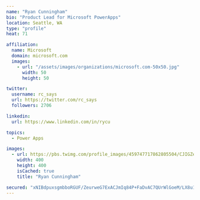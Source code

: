 ```yaml
---
name: "Ryan Cunningham"
bio: "Product Lead for Microsoft PowerApps"
location: Seattle, WA
type: "profile"
heat: 71

affiliation:
  name: Microsoft
  domain: microsoft.com
  images:
    - url: "/assets/images/organizations/microsoft.com-50x50.jpg"
      width: 50
      height: 50

twitter:
  username: rc_says
  url: https://twitter.com/rc_says
  followers: 2706

linkedin:
  url: https://www.linkedin.com/in/rycu

topics:
  - Power Apps

images:
  - url: https://pbs.twimg.com/profile_images/459747717862805504/CJIGZejd_400x400.png
    width: 400
    height: 400
    isCached: true
    title: "Ryan Cunningham"

secured: "xNIBdpuxsgmbboRGUF/ZeurweG7ExACJmIq84P+FaDvAC7QUrWlGoeM/LX8u1QBX55DpsCWMyRMJiYvKHUTvXa0mj6oi3ngEIcLfLzVIrUgKmXuqbR/wZdqbEFM5UI2eHWQ0LVtamYgmey/cszwiH4BUb8H8edbRuPet7pcoh1W0CnI22bmfFLxvwCIlxeuGKXoBgLwWfERZ5evq3AFda8rskJSw+Q4IPTPdj3x9tZFUAcLn7NByONFOrJCkNf7SCUdB7drWfqEsbK97CrxZgr/rT5TzvTjvG3OKpDsfY5HNHo58hBr5GyR6uP3Rrsq8VUXRTt4VDvQktdB11b2qK4g3zU+kFEZqoSUm+LCwrDfTZXGBHGbiES7Cf4zyDB8p3CtJqR/WZeLsYppm1Xv0NrBAWDtHaory7LayMpXAIz0=;oGsejr8wG+3TCFzFe6Tiow=="
---
```


